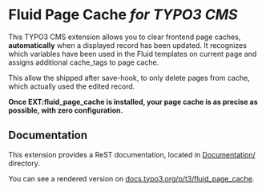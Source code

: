 # Fluid Page Cache *for TYPO3 CMS*

This TYPO3 CMS extension allows you to clear frontend page caches, **automatically** when a displayed
record has been updated. It recognizes which variables have been used in the Fluid templates on current 
page and assigns additional cache_tags to page cache.

This allow the shipped after save-hook, to only delete pages from cache, which actually used the
edited record.

**Once EXT:fluid_page_cache is installed, your page cache is as precise as possible, with zero configuration.** 

## Documentation

This extension provides a ReST documentation, located in [Documentation/](./Documentation/Index.rst) directory.

You can see a rendered version on [docs.typo3.org/p/t3/fluid_page_cache](https://docs.typo3.org/p/t3/fluid_page_cache/master/en-us/).
